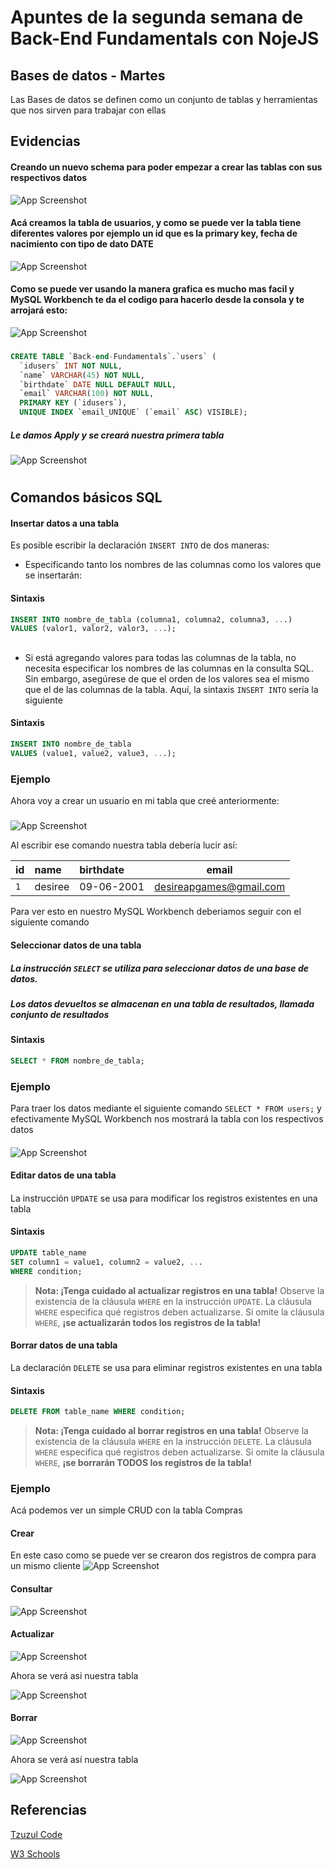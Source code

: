 
# Apuntes de la segunda semana de Back-End Fundamentals con NojeJS

## Bases de datos - Martes



Las Bases de datos se definen como un conjunto de tablas y herramientas que nos sirven para trabajar con ellas


## Evidencias
#### Creando un nuevo schema para poder empezar a crear las tablas con sus respectivos datos

![App Screenshot](https://github.com/DesiAPG/DesiAPG-Frond-end-Fundamentals-Semana-1/blob/main/Apuntes-Backend/1.png)

#### Acá creamos la tabla de usuarios, y como se puede ver la tabla tiene diferentes valores por ejemplo un id que es la primary key, fecha de nacimiento con tipo de dato DATE

![App Screenshot](https://github.com/DesiAPG/DesiAPG-Frond-end-Fundamentals-Semana-1/blob/main/Apuntes-Backend/2.png)

#### Como se puede ver usando la manera grafica es mucho mas facil y MySQL Workbench te da el codigo para hacerlo desde la consola y te arrojará esto: 

![App Screenshot](https://github.com/DesiAPG/DesiAPG-Frond-end-Fundamentals-Semana-1/blob/main/Apuntes-Backend/3.png)

#### 
###
#### 

```sql
CREATE TABLE `Back-end-Fundamentals`.`users` (
  `idusers` INT NOT NULL,
  `name` VARCHAR(45) NOT NULL,
  `birthdate` DATE NULL DEFAULT NULL,
  `email` VARCHAR(100) NOT NULL,
  PRIMARY KEY (`idusers`),
  UNIQUE INDEX `email_UNIQUE` (`email` ASC) VISIBLE);

```

##### Le damos Apply y se creará nuestra primera tabla
#### 



![App Screenshot](https://github.com/DesiAPG/DesiAPG-Frond-end-Fundamentals-Semana-1/blob/main/Apuntes-Backend/4.png)




# 
 
  
   


#### 
#### 
#### 

## Comandos básicos SQL

#### 
#### 

#### Insertar datos a una tabla

Es posible escribir la declaración `INSERT INTO` de dos maneras:

- Especificando tanto los nombres de las columnas como los valores que se insertarán:
#### Sintaxis
```sql
INSERT INTO nombre_de_tabla (columna1, columna2, columna3, ...)
VALUES (valor1, valor2, valor3, ...);
```

##

- Si está agregando valores para todas las columnas de la tabla, no necesita especificar los nombres de las columnas en la consulta SQL. Sin embargo, asegúrese de que el orden de los valores sea el mismo que el de las columnas de la tabla. Aquí, la sintaxis `INSERT INTO` sería la siguiente
#### Sintaxis

```sql
INSERT INTO nombre_de_tabla
VALUES (value1, value2, value3, ...);
```

### Ejemplo

Ahora voy a crear un usuario en mi tabla que creé anteriormente:
##### 
![App Screenshot](https://github.com/DesiAPG/DesiAPG-Frond-end-Fundamentals-Semana-1/blob/main/Apuntes-Backend/5.png)



Al escribir ese comando nuestra tabla debería lucir así:

| id | name     | birthdate                | email |
| :-------- | :------- | :------------------------- | :-: |
| `1` | desiree | 09-06-2001 | desireapgames@gmail.com |

Para ver esto en nuestro MySQL Workbench deberiamos seguir con el siguiente comando

#### Seleccionar datos de una tabla

##### La instrucción `SELECT` se utiliza para seleccionar datos de una base de datos.
#### 
##### Los datos devueltos se almacenan en una tabla de resultados, llamada conjunto de resultados
#### Sintaxis

```sql
SELECT * FROM nombre_de_tabla;
```

### Ejemplo 

Para traer los datos mediante el siguiente comando ` SELECT * FROM users; ` y efectivamente MySQL Workbench nos mostrará la tabla con los respectivos datos
#### 


![App Screenshot](https://github.com/DesiAPG/DesiAPG-Frond-end-Fundamentals-Semana-1/blob/main/Apuntes-Backend/6.png)

#### Editar datos de una tabla
####

La instrucción `UPDATE` se usa para modificar los registros existentes en una tabla

#### Sintaxis

```sql
UPDATE table_name
SET column1 = value1, column2 = value2, ...
WHERE condition;
```

> **Nota: ¡Tenga cuidado al actualizar registros en una tabla!** Observe la existencia de la cláusula `WHERE` en la instrucción `UPDATE`. La cláusula `WHERE` especifica qué registros deben actualizarse. Si omite la cláusula `WHERE`, **¡se actualizarán todos los registros de la tabla!**




#### 
#### Borrar datos de una tabla 

La declaración `DELETE` se usa para eliminar registros existentes en una tabla

#### Sintaxis

```sql
DELETE FROM table_name WHERE condition;
```
> **Nota: ¡Tenga cuidado al borrar registros en una tabla!** Observe la existencia de la cláusula `WHERE` en la instrucción `DELETE`. La cláusula `WHERE` especifica qué registros deben actualizarse. Si omite la cláusula `WHERE`, **¡se borrarán TODOS los registros de la tabla!**

### Ejemplo

Acá podemos ver un simple CRUD con la tabla Compras

#### 

#### Crear
En este caso como se puede ver se crearon dos registros de compra para un mismo cliente
![App Screenshot](https://github.com/DesiAPG/DesiAPG-Frond-end-Fundamentals-Semana-1/blob/main/Apuntes-Backend/7.png)

#### Consultar

![App Screenshot](https://github.com/DesiAPG/DesiAPG-Frond-end-Fundamentals-Semana-1/blob/main/Apuntes-Backend/8.png)

#### Actualizar

![App Screenshot](https://github.com/DesiAPG/DesiAPG-Frond-end-Fundamentals-Semana-1/blob/main/Apuntes-Backend/9.png)

Ahora se verá asi nuestra tabla

![App Screenshot](https://github.com/DesiAPG/DesiAPG-Frond-end-Fundamentals-Semana-1/blob/main/Apuntes-Backend/10.png)
#### Borrar

![App Screenshot](https://github.com/DesiAPG/DesiAPG-Frond-end-Fundamentals-Semana-1/blob/main/Apuntes-Backend/11.png)

Ahora se verá así nuestra tabla

![App Screenshot](https://github.com/DesiAPG/DesiAPG-Frond-end-Fundamentals-Semana-1/blob/main/Apuntes-Backend/12.png)




## Referencias



[Tzuzul Code](https://dashboard.tzuzulcode.com/home/)

[W3 Schools](https://www.w3schools.com/sql/default.asp)

